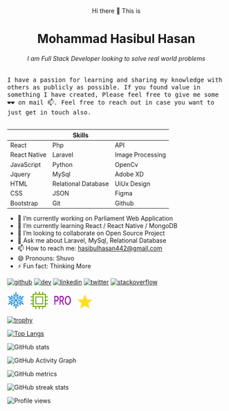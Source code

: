 <div align="center">
<span align="center">Hi there 👋</span>
<span align="center">This is</span>
</div>
<div>
<h1 align="center">Mohammad Hasibul Hasan</h1>
<h6 align="center">I am Full Stack Developer looking to solve real world problems</h6>
</div>
<samp>
I have a passion for learning and sharing my knowledge with others as publicly as possible. If you found value in something I have created, Please feel free to give me some ❤❤ on mail 📫. Feel free to reach out in case you want to just get in touch also.
</samp>

<br />
<br />

|               | Skills                |                   |
| ---           | ---                   | ---               |
| React         | Php                   | API               |
| React Native  | Laravel               | Image Processing  |
| JavaScript    | Python                | OpenCv            |
| Jquery        | MySql                 | Adobe XD          |
| HTML          | Relational Database   | UiUx Design       |
| CSS           | JSON                  | Figma             |
| Bootstrap     | Git                   | Github            |





- 🔭 I’m currently working on Parliament Web Application
- 🌱 I’m currently learning React / React Native / MongoDB
- 👯 I’m looking to collaborate on Open Source Project
- 💬 Ask me about Laravel, MySql, Relational Database
- 📫 How to reach me: hasibulhasan442@gmail.com
- 😄 Pronouns: Shuvo
- ⚡ Fun fact: Thinking More



[<img src='https://cdn.jsdelivr.net/npm/simple-icons@3.0.1/icons/github.svg' alt='github' height='40'>](https://github.com/hasibul442) [<img src='https://cdn.jsdelivr.net/npm/simple-icons@3.0.1/icons/dev-dot-to.svg' alt='dev' height='40'>](https://dev.to/hasibul442) [<img src='https://cdn.jsdelivr.net/npm/simple-icons@3.0.1/icons/linkedin.svg' alt='linkedin' height='40'>](https://www.linkedin.com/in/mohammad-hasibul-hasan/) [<img src='https://cdn.jsdelivr.net/npm/simple-icons@3.0.1/icons/twitter.svg' alt='twitter' height='40'>](https://twitter.com/hasibulhasan442) [<img src='https://cdn.jsdelivr.net/npm/simple-icons@3.0.1/icons/stackoverflow.svg' alt='stackoverflow' height='40'>](https://stackoverflow.com/users/14517073)

<a href='https://archiveprogram.github.com/'><img src='https://raw.githubusercontent.com/acervenky/animated-github-badges/master/assets/acbadge.gif' width='40' height='40'></a> <a href='https://docs.github.com/en/developers'><img src='https://raw.githubusercontent.com/acervenky/animated-github-badges/master/assets/devbadge.gif' width='40' height='40'></a> <a href='https://github.com/pricing'><img src='https://raw.githubusercontent.com/acervenky/animated-github-badges/master/assets/pro.gif' width='40' height='40'></a> <a href='https://stars.github.com/'><img src='https://raw.githubusercontent.com/acervenky/animated-github-badges/master/assets/starbadge.gif' width='35' height='35'></a>

[![trophy](https://github-profile-trophy.vercel.app/?username=hasibul442)](https://github.com/ryo-ma/github-profile-trophy)

[![Top Langs](https://github-readme-stats.vercel.app/api/top-langs/?username=hasibul442)](https://github.com/anuraghazra/github-readme-stats)

![GitHub stats](https://github-readme-stats.vercel.app/api?username=hasibul442&show_icons=true&count_private=true)

![GitHub Activity Graph](https://activity-graph.herokuapp.com/graph?username=hasibul442)

![GitHub metrics](https://metrics.lecoq.io/hasibul442)

![GitHub streak stats](https://github-readme-streak-stats.herokuapp.com/?user=hasibul442)

![Profile views](https://gpvc.arturio.dev/hasibul442)
